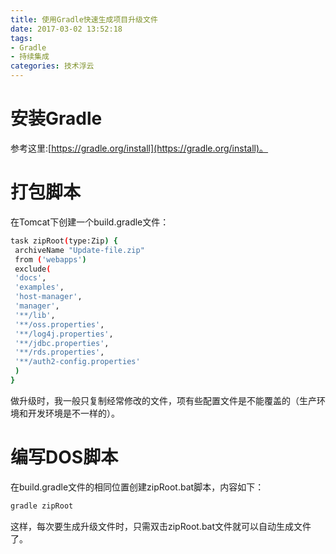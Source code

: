 ```yaml
---
title: 使用Gradle快速生成项目升级文件
date: 2017-03-02 13:52:18
tags:
- Gradle
- 持续集成
categories: 技术浮云
---
```

# 安装Gradle
参考这里:[https://gradle.org/install](https://gradle.org/install)。

# 打包脚本
在Tomcat下创建一个build.gradle文件：
```bash
task zipRoot(type:Zip) {
 archiveName "Update-file.zip"
 from ('webapps')
 exclude(
 'docs',
 'examples',
 'host-manager',
 'manager',
 '**/lib',
 '**/oss.properties',
 '**/log4j.properties',
 '**/jdbc.properties',
 '**/rds.properties',
 '**/auth2-config.properties'
 )
}
```
做升级时，我一般只复制经常修改的文件，项有些配置文件是不能覆盖的（生产环境和开发环境是不一样的）。

# 编写DOS脚本
在build.gradle文件的相同位置创建zipRoot.bat脚本，内容如下：
```bash
gradle zipRoot
```

这样，每次要生成升级文件时，只需双击zipRoot.bat文件就可以自动生成文件了。